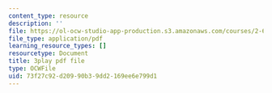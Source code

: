 ```yaml
---
content_type: resource
description: ''
file: https://ol-ocw-studio-app-production.s3.amazonaws.com/courses/2-627-fundamentals-of-photovoltaics-fall-2013/73f27c92d20990b39dd2169ee6e799d1_C42jXQLc_Jo.pdf
file_type: application/pdf
learning_resource_types: []
resourcetype: Document
title: 3play pdf file
type: OCWFile
uid: 73f27c92-d209-90b3-9dd2-169ee6e799d1
---
```

